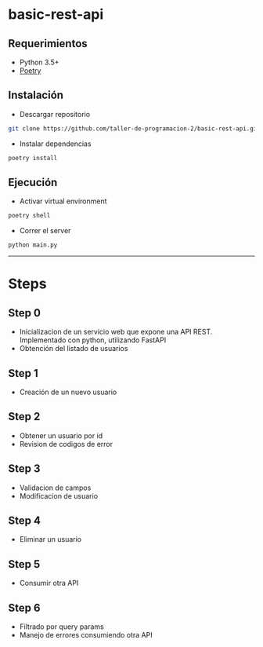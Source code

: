 # basic-rest-api

## Requerimientos

- Python 3.5+
- [Poetry](https://python-poetry.org/docs/)


## Instalación

- Descargar repositorio

``` bash
git clone https://github.com/taller-de-programacion-2/basic-rest-api.git
```

- Instalar dependencias

``` bash
poetry install
```


## Ejecución

- Activar virtual environment

``` bash
poetry shell
```

- Correr el server

``` bash
python main.py
```

---

# Steps


## Step 0

- Inicializacion de un servicio web que expone una API REST. Implementado con python, utilizando FastAPI
- Obtención del listado de usuarios

## Step 1

- Creación de un nuevo usuario

## Step 2

- Obtener un usuario por id
- Revision de codigos de error

## Step 3

- Validacion de campos
- Modificacion de usuario

## Step 4

- Eliminar un usuario

## Step 5

- Consumir otra API

## Step 6

- Filtrado por query params
- Manejo de errores consumiendo otra API

